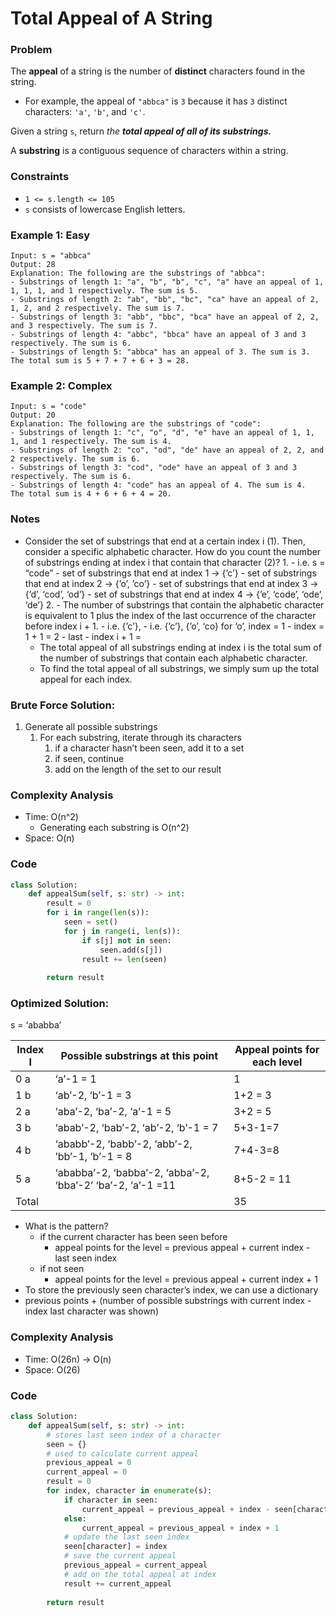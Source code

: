# Total Appeal of A String

### Problem

The **appeal** of a string is the number of **distinct** characters found in the string.

- For example, the appeal of `"abbca"` is `3` because it has `3` distinct characters: `'a'`, `'b'`, and `'c'`.

Given a string `s`, return *the **total appeal of all of its substrings.***

A **substring** is a contiguous sequence of characters within a string.

### Constraints

- `1 <= s.length <= 105`
- `s` consists of lowercase English letters.

### Example 1: Easy

```
Input: s = "abbca"
Output: 28
Explanation: The following are the substrings of "abbca":
- Substrings of length 1: "a", "b", "b", "c", "a" have an appeal of 1, 1, 1, 1, and 1 respectively. The sum is 5.
- Substrings of length 2: "ab", "bb", "bc", "ca" have an appeal of 2, 1, 2, and 2 respectively. The sum is 7.
- Substrings of length 3: "abb", "bbc", "bca" have an appeal of 2, 2, and 3 respectively. The sum is 7.
- Substrings of length 4: "abbc", "bbca" have an appeal of 3 and 3 respectively. The sum is 6.
- Substrings of length 5: "abbca" has an appeal of 3. The sum is 3.
The total sum is 5 + 7 + 7 + 6 + 3 = 28.
```

### Example 2: Complex

```
Input: s = "code"
Output: 20
Explanation: The following are the substrings of "code":
- Substrings of length 1: "c", "o", "d", "e" have an appeal of 1, 1, 1, and 1 respectively. The sum is 4.
- Substrings of length 2: "co", "od", "de" have an appeal of 2, 2, and 2 respectively. The sum is 6.
- Substrings of length 3: "cod", "ode" have an appeal of 3 and 3 respectively. The sum is 6.
- Substrings of length 4: "code" has an appeal of 4. The sum is 4.
The total sum is 4 + 6 + 6 + 4 = 20.
```

### Notes

- Consider the set of substrings that end at a certain index i (1). Then, consider a specific alphabetic character. How do you count the number of substrings ending at index i that contain that character (2)?
    1. 
        - i.e. s = “code”
            - set of substrings that end at index 1 → {’c’}
            - set of substrings that end at index 2 → {’o’, ’co’}
            - set of substrings that end at index 3 → {’d’, ‘cod’, ‘od’}
            - set of substrings that end at index 4 → {’e’, ‘code’, ‘ode’, ‘de’}
    2. 
        - The number of substrings that contain the alphabetic character is equivalent to 1 plus the index of the last occurrence of the character before index i + 1.
            - i.e. {’c’},
            - i.e. {’c’}, {’o’, ‘co} for ‘o’, index = 1
            - index = 1 + 1 = 2
                - last
                - index i + 1 =
    - The total appeal of all substrings ending at index i is the total sum of the number of substrings that contain each alphabetic character.
    - To find the total appeal of all substrings, we simply sum up the total appeal for each index.

### Brute Force Solution:

1. Generate all possible substrings 
    1. For each substring, iterate through its characters
        1. if a character hasn’t been seen, add it to a set
        2. if seen, continue
        3. add on the length of the set to our result 

### Complexity Analysis

- Time: O(n^2)
    - Generating each substring is O(n^2)
- Space: O(n)

### Code

```python
class Solution:
    def appealSum(self, s: str) -> int:
        result = 0
        for i in range(len(s)):
            seen = set()
            for j in range(i, len(s)):
                if s[j] not in seen:
                    seen.add(s[j])
                result += len(seen)
                
        return result
```

### Optimized Solution:

s = ‘ababba’

| Index I | Possible substrings at this point | Appeal points for each level |
| --- | --- | --- |
| 0 a  | ‘a’-1 = 1 | 1 |
| 1 b  | ‘ab’-2, ‘b’-1 = 3 | 1+2 = 3 |
| 2 a  | ‘aba’-2, ‘ba’-2, ‘a’-1 = 5 | 3+2 = 5  |
| 3 b  | ‘abab’-2, ‘bab’-2, ‘ab’-2, ‘b’-1 = 7 | 5+3-1=7 |
| 4 b  | ‘ababb’-2, ‘babb’-2, ‘abb’-2, ’bb’-1, ’b’-1 = 8 | 7+4-3=8 |
| 5 a | ‘ababba’-2, ‘babba’-2, ‘abba’-2, ‘bba’-2’ ‘ba’-2, ‘a’-1 =11 | 8+5-2 = 11 |
| Total |  | 35 |
- What is the pattern?
    - if the current character has been seen before
        - appeal points for the level = previous appeal + current index - last seen index
    - if not seen
        - appeal points for the level = previous appeal + current index + 1
- To store the previously seen character’s index, we can use a dictionary
- previous points + (number of possible substrings with current index - index last character was shown)

### Complexity Analysis

- Time: O(26n) → O(n)
- Space: O(26)

### Code

```python
class Solution:
    def appealSum(self, s: str) -> int:
        # stores last seen index of a character
        seen = {}
        # used to calculate current appeal
        previous_appeal = 0
        current_appeal = 0 
        result = 0 
        for index, character in enumerate(s):
            if character in seen:
                current_appeal = previous_appeal + index - seen[character]
            else:
                current_appeal = previous_appeal + index + 1
            # update the last seen index
            seen[character] = index
            # save the current appeal
            previous_appeal = current_appeal
            # add on the total appeal at index
            result += current_appeal
        
        return result
```